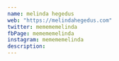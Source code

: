 ```yaml
---
name: melinda hegedus
web: "https://melindahegedus.com"
twitter: memememelinda
fbPage: memememelinda
instagram: memememelinda
description:
---
```

